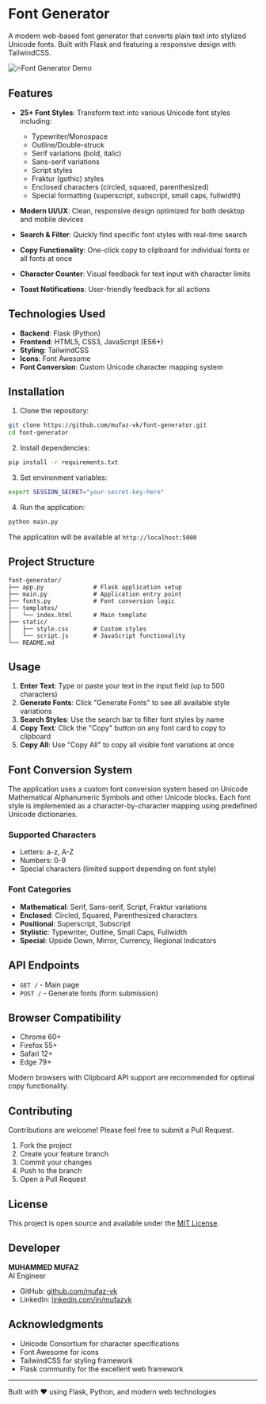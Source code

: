 # Font Generator

A modern web-based font generator that converts plain text into stylized Unicode fonts. Built with Flask and featuring a responsive design with TailwindCSS.

![🔥Font Generator Demo](https://font-generator-seven.vercel.app)

## Features

- **25+ Font Styles**: Transform text into various Unicode font styles including:
  - Typewriter/Monospace
  - Outline/Double-struck
  - Serif variations (bold, italic)
  - Sans-serif variations
  - Script styles
  - Fraktur (gothic) styles
  - Enclosed characters (circled, squared, parenthesized)
  - Special formatting (superscript, subscript, small caps, fullwidth)

- **Modern UI/UX**: Clean, responsive design optimized for both desktop and mobile devices
- **Search & Filter**: Quickly find specific font styles with real-time search
- **Copy Functionality**: One-click copy to clipboard for individual fonts or all fonts at once
- **Character Counter**: Visual feedback for text input with character limits
- **Toast Notifications**: User-friendly feedback for all actions

## Technologies Used

- **Backend**: Flask (Python)
- **Frontend**: HTML5, CSS3, JavaScript (ES6+)
- **Styling**: TailwindCSS
- **Icons**: Font Awesome
- **Font Conversion**: Custom Unicode character mapping system

## Installation

1. Clone the repository:
```bash
git clone https://github.com/mufaz-vk/font-generator.git
cd font-generator
```

2. Install dependencies:
```bash
pip install -r requirements.txt
```

3. Set environment variables:
```bash
export SESSION_SECRET="your-secret-key-here"
```

4. Run the application:
```bash
python main.py
```

The application will be available at `http://localhost:5000`

## Project Structure

```
font-generator/
├── app.py              # Flask application setup
├── main.py             # Application entry point
├── fonts.py            # Font conversion logic
├── templates/
│   └── index.html      # Main template
├── static/
│   ├── style.css       # Custom styles
│   └── script.js       # JavaScript functionality
└── README.md
```

## Usage

1. **Enter Text**: Type or paste your text in the input field (up to 500 characters)
2. **Generate Fonts**: Click "Generate Fonts" to see all available style variations
3. **Search Styles**: Use the search bar to filter font styles by name
4. **Copy Text**: Click the "Copy" button on any font card to copy to clipboard
5. **Copy All**: Use "Copy All" to copy all visible font variations at once

## Font Conversion System

The application uses a custom font conversion system based on Unicode Mathematical Alphanumeric Symbols and other Unicode blocks. Each font style is implemented as a character-by-character mapping using predefined Unicode dictionaries.

### Supported Characters
- Letters: a-z, A-Z
- Numbers: 0-9
- Special characters (limited support depending on font style)

### Font Categories
- **Mathematical**: Serif, Sans-serif, Script, Fraktur variations
- **Enclosed**: Circled, Squared, Parenthesized characters
- **Positional**: Superscript, Subscript
- **Stylistic**: Typewriter, Outline, Small Caps, Fullwidth
- **Special**: Upside Down, Mirror, Currency, Regional Indicators

## API Endpoints

- `GET /` - Main page
- `POST /` - Generate fonts (form submission)

## Browser Compatibility

- Chrome 60+
- Firefox 55+
- Safari 12+
- Edge 79+

Modern browsers with Clipboard API support are recommended for optimal copy functionality.

## Contributing

Contributions are welcome! Please feel free to submit a Pull Request.

1. Fork the project
2. Create your feature branch 
3. Commit your changes 
4. Push to the branch 
5. Open a Pull Request

## License

This project is open source and available under the [MIT License](LICENSE).

## Developer

**MUHAMMED MUFAZ**  
AI Engineer

- GitHub: [github.com/mufaz-vk](https://github.com/mufaz-vk)
- LinkedIn: [linkedin.com/in/mufazvk](https://www.linkedin.com/in/mufazvk/)

## Acknowledgments

- Unicode Consortium for character specifications
- Font Awesome for icons
- TailwindCSS for styling framework
- Flask community for the excellent web framework

---

Built with ❤️ using Flask, Python, and modern web technologies
